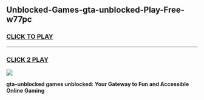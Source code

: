 
## Unblocked-Games-gta-unblocked-Play-Free-w77pc
<h3>
<a href="https://premium76.site?title=gta-unblocked&ref=23A">CLICK TO PLAY</a></h3>
<hr>

<h3>
<a href="https://premium76.site?title=gta-unblocked&ref=23A">CLICK 2 PLAY</a>
  
</h3>

<a href="https://premium76.site?title=gta-unblocked&ref=23A"><img src="https://clearcache.store/games.png"></a>


**gta-unblocked games unblocked: Your Gateway to Fun and Accessible Online Gaming**
